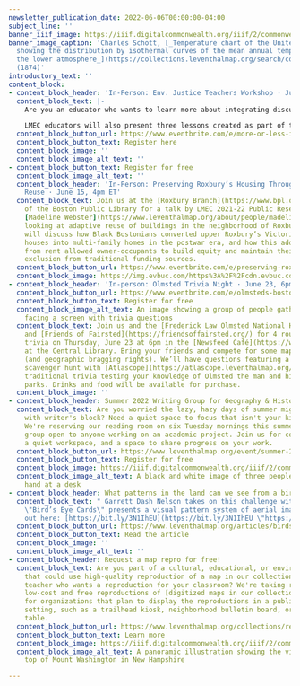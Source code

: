 ```yaml
---
newsletter_publication_date: 2022-06-06T00:00:00-04:00
subject_line: ''
banner_iiif_image: https://iiif.digitalcommonwealth.org/iiif/2/commonwealth:cj82nr10n/997,808,6111,1618/full/0/default.jpg
banner_image_caption: 'Charles Schott, [_Temperature chart of the United States :
  showing the distribution by isothermal curves of the mean annual temperature of
  the lower atmosphere_](https://collections.leventhalmap.org/search/commonwealth:q237m9470)
  (1874)'
introductory_text: ''
content_block:
- content_block_header: 'In-Person: Env. Justice Teachers Workshop · July 11-13'
  content_block_text: |-
    Are you an educator who wants to learn more about integrating discussions of environmental justice into your teaching? Educators at LMEC and the [Tsongas Industrial History Center](https://www.uml.edu/tsongas/) in Lowell are running a three-day summer workshop for teachers exploring environmental justice in Eastern Massachusetts. Hear from activists and educators about how to support student-led civics projects, and develop your own lessons and activities.

    LMEC educators will also present three lessons created as part of the current exhibition: [A Tale of Two Bays](https://www.leventhalmap.org/digital-exhibitions/more-or-less-in-common/lessons/two-bays/), [Near and Far: Oil](https://www.leventhalmap.org/digital-exhibitions/more-or-less-in-common/lessons/near-far/), and [Visualizing Environmental Justice Activism](https://www.leventhalmap.org/digital-exhibitions/more-or-less-in-common/lessons/activism/).
  content_block_button_url: https://www.eventbrite.com/e/more-or-less-in-common-teaching-environmental-justice-and-activism-tickets-320876579487
  content_block_button_text: Register here
  content_block_image: ''
  content_block_image_alt_text: ''
- content_block_button_text: Register for free
  content_block_image_alt_text: ''
  content_block_header: 'In-Person: Preserving Roxbury’s Housing Through Adaptive
    Reuse · June 15, 4pm ET'
  content_block_text: Join us at the [Roxbury Branch](https://www.bpl.org/locations/19/)
    of the Boston Public Library for a talk by LMEC 2021-22 Public Research Fellow
    [Madeline Webster](https://www.leventhalmap.org/about/people/madeline-webster/)
    looking at adaptive reuse of buildings in the neighborhood of Roxbury. Maddie
    will discuss how Black Bostonians converted upper Roxbury’s Victorian-era single-family
    houses into multi-family homes in the postwar era, and how this additional income
    from rent allowed owner-occupants to build equity and maintain their houses despite
    exclusion from traditional funding sources.
  content_block_button_url: https://www.eventbrite.com/e/preserving-roxburys-housing-through-adaptive-reuse-tickets-339078973337?aff=newsletter20220609
  content_block_image: https://img.evbuc.com/https%3A%2F%2Fcdn.evbuc.com%2Fimages%2F284329189%2F167762409652%2F1%2Foriginal.20220513-155918?w=800&auto=format%2Ccompress&q=75&sharp=10&rect=57%2C131%2C1036%2C518&s=10fece5c67cd661aa4c00b875fcde3c9
- content_block_header: 'In-person: Olmsted Trivia Night · June 23, 6pm ET'
  content_block_button_url: https://www.eventbrite.com/e/olmsteds-boston-landscapes-trivia-night-tickets-316842202557?aff=newsletter20220609
  content_block_button_text: Register for free
  content_block_image_alt_text: An image showing a group of people gathered in a cafe
    facing a screen with trivia questions
  content_block_text: Join us and the [Frederick Law Olmsted National Historic Site](https://www.nps.gov/frla/index.htm)
    and [Friends of Fairsted](https://friendsoffairsted.org/) for 4 rounds of Olmsted-related
    trivia on Thursday, June 23 at 6pm in the [Newsfeed Café](https://www.newsfeedcafe.com/)
    at the Central Library. Bring your friends and compete for some map-related prizes
    (and geographic bragging rights). We’ll have questions featuring a historical
    scavenger hunt with [Atlascope](https://atlascope.leventhalmap.org/) and more
    traditional trivia testing your knowledge of Olmsted the man and his now infamous
    parks. Drinks and food will be available for purchase.
  content_block_image: ''
- content_block_header: Summer 2022 Writing Group for Geography & History
  content_block_text: Are you worried the lazy, hazy days of summer might leave you
    with writer's block? Need a quiet space to focus that isn't your kitchen table?
    We're reserving our reading room on six Tuesday mornings this summer for a writer's
    group open to anyone working on an academic project. Join us for coffee and tea,
    a quiet workspace, and a space to share progress on your work.
  content_block_button_url: https://www.leventhalmap.org/event/summer-2022-writing-group/
  content_block_button_text: Register for free
  content_block_image: https://iiif.digitalcommonwealth.org/iiif/2/commonwealth:8c97m655v/130,515,4613,2289/,1200/0/default.jpg
  content_block_image_alt_text: A black and white image of three people writing by
    hand at a desk
- content_block_header: What patterns in the land can we see from a bird's eye view?
  content_block_text: " Garrett Dash Nelson takes on this challenge with the \n\nvisualization
    \"Bird’s Eye Cards\" presents a visual pattern system of aerial images, try it
    out here: [https://bit.ly/3N1IhEU](https://bit.ly/3N1IhEU \"https://bit.ly/3N1IhEU\")!"
  content_block_button_url: https://www.leventhalmap.org/articles/birds-eye-cards/
  content_block_button_text: Read the article
  content_block_image: ''
  content_block_image_alt_text: ''
- content_block_header: Request a map repro for free!
  content_block_text: Are you part of a cultural, educational, or environmental nonprofit
    that could use high-quality reproduction of a map in our collection? Are you a
    teacher who wants a reproduction for your classroom? We're taking requests for
    low-cost and free reproductions of [digitized maps in our collection](https://collections.leventhalmap.org/search)
    for organizations that plan to display the reproductions in a public or classroom
    setting, such as a trailhead kiosk, neighborhood bulletin board, or classroom
    table.
  content_block_button_url: https://www.leventhalmap.org/collections/reproductions/
  content_block_button_text: Learn more
  content_block_image: https://iiif.digitalcommonwealth.org/iiif/2/commonwealth:wd3763158/0,0,0,0/1200,/0/default.jpg
  content_block_image_alt_text: A panoramic illustration showing the view from the
    top of Mount Washington in New Hampshire

---
```

